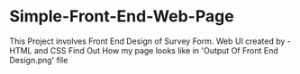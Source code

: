 # Simple-Front-End-Web-Page
This Project involves Front End Design of Survey Form.
Web UI created by - HTML and CSS
Find Out How my page looks like in 'Output Of Front End Design.png' file
